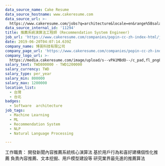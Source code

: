 ```yaml
---
data_source_name: Cake Resume
data_source_hostname: www.cakeresume.com
data_source_url: >-
  https://www.cakeresume.com/jobs?q=architecture&locale=en&range%5Bsalary_range%5D%5Bmin%5D=1000000&page=4
data_source_internal_id: '11294'
title: 推薦系統演算法工程師 (Recommendation System Engineer)
job_url: 'https://www.cakeresume.com/companies/popin-cc-zh-index-html/jobs/0a4367'
date: 2019-06-20T04:07:14.639Z
company_name: 博英科技有限公司
company_page_url: 'https://www.cakeresume.com/companies/popin-cc-zh-index-html'
company_logo_url: >-
  https://media.cakeresume.com/image/upload/s--vPA1MBdO--/c_pad,fl_png8,h_200,w_200/v1561002816/gxrf8z7vlcrk599zejtp.png
salary_text: TWD800000 - TWD1200000
salary_currency: TWD
salary_type: per_year
salary_min: 800000
salary_max: 1200000
location_list:
  - 台灣
  - 台北
badges:
  - Software  architecture
job_tags:
  - Machine Learning
  - ML
  - Recommendation System
  - NLP
  - Natural Language Processing

---
```


工作職責： 開發新聞內容推薦系統核心演算法 基於用戶行為和喜好建構個性化推薦 負責內容推薦、文本挖掘、用戶模型建設等 研究業界最先進的推薦算法